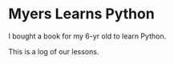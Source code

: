 # Myers Learns Python

I bought a book for my 6-yr old to learn Python.

This is a log of our lessons.


